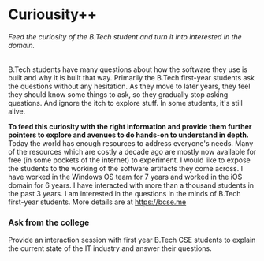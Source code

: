 # Curiousity++

###### Feed the curiosity of the B.Tech student and turn it into interested in the domain.

B.Tech students have many questions about how the software they use is built and why it is built that way. Primarily the B.Tech first-year students ask the questions without any hesitation. As they move to later years, they feel they should know some things to ask, so they gradually stop asking questions. And ignore the itch to explore stuff. In some students, it's still alive.

**To feed this curiosity with the right information and provide them further pointers to explore and avenues to do hands-on to understand in depth.** Today the world has enough resources to address everyone's needs. Many of the resources which are costly a decade ago are mostly now available for free (in some pockets of the internet) to experiment. I would like to expose the students to the working of the software artifacts they come across. I have worked in the Windows OS team for 7 years and worked in the iOS domain for 6 years. I have interacted with more than a thousand students in the past 3 years. I am interested in the questions in the minds of B.Tech first-year students. More details are at https://bcse.me  
  
### Ask from the college
Provide an interaction session with first year B.Tech CSE students to explain the current state of the IT industry and answer their questions.
  
